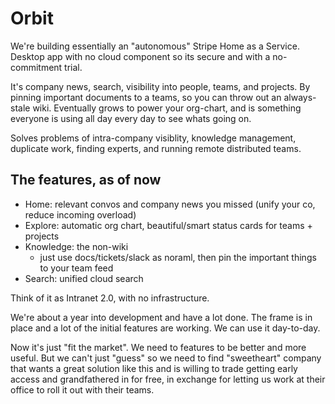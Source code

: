 # Orbit

We're building essentially an "autonomous" Stripe Home as a Service. Desktop app with no cloud component so its secure and with a no-commitment trial.

It's company news, search, visibility into people, teams, and projects. By pinning important documents to a teams, so you can throw out an always-stale wiki. Eventually grows to power your org-chart, and is something everyone is using all day every day to see whats going on.

Solves problems of intra-company visiblity, knowledge management, duplicate work, finding experts, and running remote distributed teams.

## The features, as of now

* Home: relevant convos and company news you missed (unify your co, reduce incoming overload)
* Explore: automatic org chart, beautiful/smart status cards for teams + projects
* Knowledge: the non-wiki
  * just use docs/tickets/slack as noraml, then pin the important things to your team feed
* Search: unified cloud search

Think of it as Intranet 2.0, with no infrastructure.

We're about a year into development and have a lot done. The frame is in place and a lot of the initial features are working. We can use it day-to-day.

Now it's just "fit the market". We need to features to be better and more useful. But we can't just "guess" so we need to find "sweetheart" company that wants a great solution like this and is willing to trade getting early access and grandfathered in for free, in exchange for letting us work at their office to roll it out with their teams.
